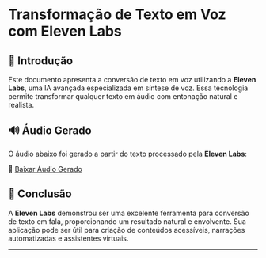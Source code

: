 # **Transformação de Texto em Voz com Eleven Labs**

## 📒 Introdução
Este documento apresenta a conversão de texto em voz utilizando a **Eleven Labs**, uma IA avançada especializada em síntese de voz. Essa tecnologia permite transformar qualquer texto em áudio com entonação natural e realista.

## 🔊 Áudio Gerado
O áudio abaixo foi gerado a partir do texto processado pela **Eleven Labs**:

🎵 [Baixar Áudio Gerado](../audio/textoemvoz.mp3)

## 🎯 Conclusão
A **Eleven Labs** demonstrou ser uma excelente ferramenta para conversão de texto em fala, proporcionando um resultado natural e envolvente. Sua aplicação pode ser útil para criação de conteúdos acessíveis, narrações automatizadas e assistentes virtuais.

---